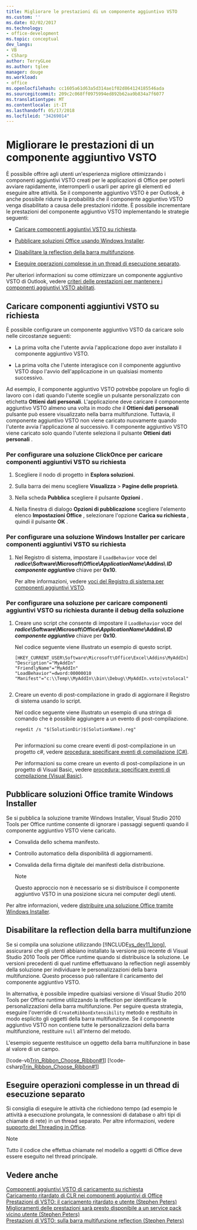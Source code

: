 ```yaml
---
title: Migliorare le prestazioni di un componente aggiuntivo VSTO
ms.custom: ''
ms.date: 02/02/2017
ms.technology:
- office-development
ms.topic: conceptual
dev_langs:
- VB
- CSharp
author: TerryGLee
ms.author: tglee
manager: douge
ms.workload:
- office
ms.openlocfilehash: cc1605a61d63a5d314ae1f02d864124185546ada
ms.sourcegitcommit: 209c2c068ff0975994ed892b62aa9b834a7f6077
ms.translationtype: MT
ms.contentlocale: it-IT
ms.lasthandoff: 05/17/2018
ms.locfileid: "34269014"
---
```

# <a name="improve-the-performance-of-a-vsto-add-in"></a>Migliorare le prestazioni di un componente aggiuntivo VSTO
  È possibile offrire agli utenti un'esperienza migliore ottimizzando i componenti aggiuntivi VSTO creati per le applicazioni di Office per poterli avviare rapidamente, interromperli o usarli per aprire gli elementi ed eseguire altre attività. Se il componente aggiuntivo VSTO è per Outlook, è anche possibile ridurre la probabilità che il componente aggiuntivo VSTO venga disabilitato a causa delle prestazioni ridotte. È possibile incrementare le prestazioni del componente aggiuntivo VSTO implementando le strategie seguenti:  
  
-   [Caricare componenti aggiuntivi VSTO su richiesta](#Load).  
  
-   [Pubblicare soluzioni Office usando Windows Installer](#Publish).  
  
-   [Disabilitare la reflection della barra multifunzione](#Bypass).  
  
-   [Eseguire operazioni complesse in un thread di esecuzione separato](#Perform).  
  
 Per ulteriori informazioni su come ottimizzare un componente aggiuntivo VSTO di Outlook, vedere [criteri delle prestazioni per mantenere i componenti aggiuntivi VSTO abilitati](http://go.microsoft.com/fwlink/?LinkID=266503).  
  
##  <a name="Load"></a> Caricare componenti aggiuntivi VSTO su richiesta  
 È possibile configurare un componente aggiuntivo VSTO da caricare solo nelle circostanze seguenti:  
  
-   La prima volta che l'utente avvia l'applicazione dopo aver installato il componente aggiuntivo VSTO.  
  
-   La prima volta che l'utente interagisce con il componente aggiuntivo VSTO dopo l'avvio dell'applicazione in un qualsiasi momento successivo.  
  
 Ad esempio, il componente aggiuntivo VSTO potrebbe popolare un foglio di lavoro con i dati quando l'utente sceglie un pulsante personalizzato con etichetta **Ottieni dati personali**. L'applicazione deve caricare il componente aggiuntivo VSTO almeno una volta in modo che il **Ottieni dati personali** pulsante può essere visualizzato nella barra multifunzione. Tuttavia, il componente aggiuntivo VSTO non viene caricato nuovamente quando l'utente avvia l'applicazione al successivo. Il componente aggiuntivo VSTO viene caricato solo quando l'utente seleziona il pulsante **Ottieni dati personali** .  
  
### <a name="to-configure-a-clickonce-solution-to-load-vsto-add-ins-on-demand"></a>Per configurare una soluzione ClickOnce per caricare componenti aggiuntivi VSTO su richiesta  
  
1.  Scegliere il nodo di progetto in **Esplora soluzioni**.  
  
2.  Sulla barra dei menu scegliere **Visualizza** > **Pagine delle proprietà**.  
  
3.  Nella scheda **Pubblica** scegliere il pulsante **Opzioni** .  
  
4.  Nella finestra di dialogo **Opzioni di pubblicazione** scegliere l'elemento elenco **Impostazioni Office** , selezionare l'opzione **Carica su richiesta** , quindi il pulsante **OK** .  
  
### <a name="to-configure-a-windows-installer-solution-to-load-vsto-add-ins-on-demand"></a>Per configurare una soluzione Windows Installer per caricare componenti aggiuntivi VSTO su richiesta  
  
1.  Nel Registro di sistema, impostare il `LoadBehavior` voce del **_radice_\Software\Microsoft\Office\\_ApplicationName_\Addins\\  _ID componente aggiuntivo_** chiave per **0x10**.  
  
     Per altre informazioni, vedere [voci del Registro di sistema per componenti aggiuntivi VSTO](../vsto/registry-entries-for-vsto-add-ins.md).  
  
### <a name="to-configure-a-solution-to-load-vsto-add-ins-on-demand-while-you-debug-the-solution"></a>Per configurare una soluzione per caricare componenti aggiuntivi VSTO su richiesta durante il debug della soluzione  
  
1.  Creare uno script che consente di impostare il `LoadBehavior` voce del **_radice_\Software\Microsoft\Office\\_ApplicationName_\Addins\\  _ID componente aggiuntivo_** chiave per **0x10**.  
  
     Nel codice seguente viene illustrato un esempio di questo script.  
  
    ```cmd/sh
    [HKEY_CURRENT_USER\Software\Microsoft\Office\Excel\Addins\MyAddIn]  
    "Description"="MyAddIn"  
    "FriendlyName"="MyAddIn"  
    "LoadBehavior"=dword:00000010  
    "Manifest"="c:\\Temp\\MyAddIn\\bin\\Debug\\MyAddIn.vsto|vstolocal"  
  
    ```  
  
2.  Creare un evento di post-compilazione in grado di aggiornare il Registro di sistema usando lo script.  
  
     Nel codice seguente viene illustrato un esempio di una stringa di comando che è possibile aggiungere a un evento di post-compilazione.  
  
    ```cmd/sh
    regedit /s "$(SolutionDir)$(SolutionName).reg"  
  
    ```  
  
     Per informazioni su come creare eventi di post-compilazione in un progetto c#, vedere [procedura: specificare eventi di compilazione &#40;C&#35;&#41;](/visualstudio/ide/how-to-specify-build-events-csharp).  
  
     Per informazioni su come creare un evento di post-compilazione in un progetto di Visual Basic, vedere [procedura: specificare eventi di compilazione &#40;Visual Basic&#41;](/visualstudio/ide/how-to-specify-build-events-visual-basic).  
  
##  <a name="Publish"></a> Pubblicare soluzioni Office tramite Windows Installer  
 Se si pubblica la soluzione tramite Windows Installer, Visual Studio 2010 Tools per Office runtime consente di ignorare i passaggi seguenti quando il componente aggiuntivo VSTO viene caricato.  
  
-   Convalida dello schema manifesto.  
  
-   Controllo automatico della disponibilità di aggiornamenti.  
  
-   Convalida della firma digitale dei manifesti della distribuzione.  
  
    > [!NOTE]  
    >  Questo approccio non è necessario se si distribuisce il componente aggiuntivo VSTO in una posizione sicura nei computer degli utenti.  
  
 Per altre informazioni, vedere [distribuire una soluzione Office tramite Windows Installer](../vsto/deploying-an-office-solution-by-using-windows-installer.md).  
  
##  <a name="Bypass"></a> Disabilitare la reflection della barra multifunzione  
 Se si compila una soluzione utilizzando [!INCLUDE[vs_dev11_long](../sharepoint/includes/vs-dev11-long-md.md)], assicurarsi che gli utenti abbiano installato la versione più recente di Visual Studio 2010 Tools per Office runtime quando si distribuisce la soluzione. Le versioni precedenti di quel runtime effettuavano la reflection negli assembly della soluzione per individuare le personalizzazioni della barra multifunzione. Questo processo può rallentare il caricamento del componente aggiuntivo VSTO.  
  
 In alternativa, è possibile impedire qualsiasi versione di Visual Studio 2010 Tools per Office runtime utilizzando la reflection per identificare le personalizzazioni della barra multifunzione. Per seguire questa strategia, eseguire l'override di `CreateRibbonExtensibility` metodo e restituito in modo esplicito gli oggetti della barra multifunzione. Se il componente aggiuntivo VSTO non contiene tutte le personalizzazioni della barra multifunzione, restituire `null` all'interno del metodo.  
  
 L'esempio seguente restituisce un oggetto della barra multifunzione in base al valore di un campo.  
  
 [!code-vb[Trin_Ribbon_Choose_Ribbon#1](../vsto/codesnippet/VisualBasic/trin_ribbon_choose_ribbon_4/ThisWorkbook.vb#1)]
 [!code-csharp[Trin_Ribbon_Choose_Ribbon#1](../vsto/codesnippet/CSharp/trin_ribbon_choose_ribbon_4/ThisWorkbook.cs#1)]  
  
##  <a name="Perform"></a> Eseguire operazioni complesse in un thread di esecuzione separato  
 Si consiglia di eseguire le attività che richiedono tempo (ad esempio le attività a esecuzione prolungata, le connessioni di database o altri tipi di chiamate di rete) in un thread separato. Per altre informazioni, vedere [supporto del Threading in Office](../vsto/threading-support-in-office.md).  
  
> [!NOTE]  
>  Tutto il codice che effettua chiamate nel modello a oggetti di Office deve essere eseguito nel thread principale.  
  
## <a name="see-also"></a>Vedere anche  
 [Componenti aggiuntivi VSTO di caricamento su richiesta](http://blogs.msdn.com/b/andreww/archive/2008/07/14/demand-loading-vsto-add-ins.aspx)   
 [Caricamento ritardato di CLR nei componenti aggiuntivi di Office](http://blogs.msdn.com/b/andreww/archive/2008/04/19/delay-loading-the-clr-in-office-add-ins.aspx)   
 [Prestazioni di VSTO: il caricamento ritardato e utente (Stephen Peters)](http://blogs.msdn.com/b/vsto/archive/2010/01/07/vsto-performance-delay-loading-and-you.aspx)   
 [Miglioramenti delle prestazioni sarà presto disponibile a un service pack vicino utente (Stephen Peters)](http://blogs.msdn.com/b/vsto/archive/2010/11/30/performance-improvements-coming-soon-to-a-service-pack-near-you-stephen-peters.aspx)   
 [Prestazioni di VSTO: sulla barra multifunzione reflection (Stephen Peters)](http://blogs.msdn.com/b/vsto/archive/2010/06/03/vsto-performance-ribbon-reflection.aspx)  
  
  